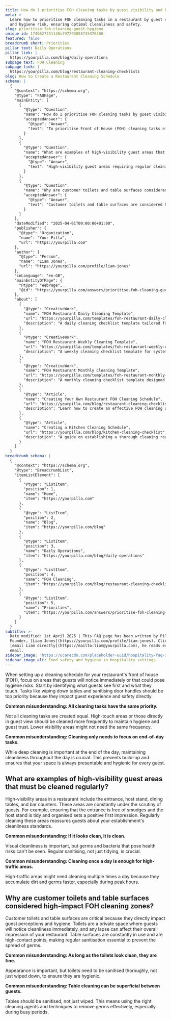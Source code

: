 ```yaml
---
title: How do I prioritise FOH cleaning tasks by guest visibility and hygiene risk?
meta: >
  Learn how to prioritise FOH cleaning tasks in a restaurant by guest visibility
  and hygiene risk, ensuring optimal cleanliness and safety.
slug: prioritise-foh-cleaning-guest-hygiene
unique id: 1746627231148x797293858735376400
featured: false
breadcrumb short: Priorities
pillar text: Daily Operations
pillar link: |
  https://yourpilla.com/blog/daily-operations
subpage text: FOH Cleaning
subpage link: |
  https://yourpilla.com/blog/restaurant-cleaning-checklists
blog: How to Create a Restaurant Cleaning Schedule
schema: |
  {
    "@context": "https://schema.org",
    "@type": "FAQPage",
    "mainEntity": [
      {
        "@type": "Question",
        "name": "How do I prioritise FOH cleaning tasks by guest visibility and hygiene risk?",
        "acceptedAnswer": {
          "@type": "Answer",
          "text": "To prioritise Front of House (FOH) cleaning tasks effectively, begin by identifying areas most visible to guests or those that could pose hygiene risks. Focus on high-contact points like tables and door handles, ensuring they are sanitised regularly. Throughout the day, maintain cleanliness, not just during end-of-day tasks, to ensure the space is always presentable and safe."
        }
      },
      {
        "@type": "Question",
        "name": "What are examples of high-visibility guest areas that must be cleaned regularly?",
        "acceptedAnswer": {
          "@type": "Answer",
          "text": "High-visibility guest areas requiring regular cleaning in a restaurant include the entrance, host stand, dining tables, and bar counters. These areas, constantly observed by guests, need to be kept meticulously clean and organised to create a positive impression and maintain high hygiene standards."
        }
      },
      {
        "@type": "Question",
        "name": "Why are customer toilets and table surfaces considered high-impact FOH cleaning zones?",
        "acceptedAnswer": {
          "@type": "Answer",
          "text": "Customer toilets and table surfaces are considered high-impact FOH cleaning zones due to their direct effect on guest perceptions and hygiene. Regular sanitisation of these areas is essential. Toilets should be thoroughly sanitised, and table surfaces require effective cleaning techniques to remove germs, especially during peak times."
        }
      }
    ],
    "dateModified": "2025-04-01T09:00:00+01:00",
    "publisher": {
      "@type": "Organization",
      "name": "Your Pilla",
      "url": "https://yourpilla.com"
    },
    "author": {
      "@type": "Person",
      "name": "Liam Jones",
      "url": "https://yourpilla.com/profile/liam-jones"
    },
    "inLanguage": "en-GB",
    "mainEntityOfPage": {
      "@type": "WebPage",
      "@id": "https://yourpilla.com/answers/prioritise-foh-cleaning-guest-hygiene"
    },
    "about": [
      {
        "@type": "CreativeWork",
        "name": "FOH Restaurant Daily Cleaning Template",
        "url": "https://yourpilla.com/templates/foh-restaurant-daily-cleaning",
        "description": "A daily cleaning checklist template tailored for maintaining restaurant front of house cleanliness."
      },
      {
        "@type": "CreativeWork",
        "name": "FOH Restaurant Weekly Cleaning Template",
        "url": "https://yourpilla.com/templates/foh-restaurant-weekly-cleaning",
        "description": "A weekly cleaning checklist template for systematic cleaning of the restaurant front of house."
      },
      {
        "@type": "CreativeWork",
        "name": "FOH Restaurant Monthly Cleaning Template",
        "url": "https://yourpilla.com/templates/foh-restaurant-monthly-cleaning",
        "description": "A monthly cleaning checklist template designed for comprehensive cleaning maintenance for the restaurant front of house."
      },
      {
        "@type": "Article",
        "name": "Creating Your Own Restaurant FOH Cleaning Schedule",
        "url": "https://yourpilla.com/blog/restaurant-cleaning-checklists",
        "description": "Learn how to create an effective FOH cleaning schedule to enhance your restaurant's cleanliness and guest satisfaction."
      },
      {
        "@type": "Article",
        "name": "Creating a Kitchen Cleaning Schedule",
        "url": "https://yourpilla.com/blog/kitchen-cleaning-checklist",
        "description": "A guide on establishing a thorough cleaning routine for restaurant kitchens to ensure food safety and workplace hygiene."
      }
    ]
  }
breadcrumb_schema: |
  {
    "@context": "https://schema.org",
    "@type": "BreadcrumbList",
    "itemListElement": [
      {
        "@type": "ListItem",
        "position": 1,
        "name": "Home",
        "item": "https://yourpilla.com"
      },
      {
        "@type": "ListItem",
        "position": 2,
        "name": "Blog",
        "item": "https://yourpilla.com/blog"
      },
      {
        "@type": "ListItem",
        "position": 3,
        "name": "Daily Operations",
        "item": "https://yourpilla.com/blog/daily-operations"
      },
      {
        "@type": "ListItem",
        "position": 4,
        "name": "FOH Cleaning",
        "item": "https://yourpilla.com/blog/restaurant-cleaning-checklists"
      },
      {
        "@type": "ListItem",
        "position": 5,
        "name": "Priorities",
        "item": "https://yourpilla.com/answers/prioritise-foh-cleaning-guest-hygiene"
      }
    ]
  }
subtitle: >-
  Date modified: 1st April 2025 | This FAQ page has been written by Pilla
  Founder, [Liam Jones](https://yourpilla.com/profile/liam-jones). Click to
  [email Liam directly](https://mailto:liam@yourpilla.com), he reads every
  email.
sidebar_image: 'https://ucarecdn.com/placeholder-uuid/hospitality-faq-image.jpg'
sidebar_image_alt: Food safety and hygiene in hospitality settings
---
```

When setting up a cleaning schedule for your restaurant's front of house (FOH), focus on areas that guests will notice immediately or that could pose hygiene risks. Start by identifying what guests see first and what they touch. Tasks like wiping down tables and sanitising door handles should be top priority because they impact guest experience and safety directly.

**Common misunderstanding: All cleaning tasks have the same priority.**

Not all cleaning tasks are created equal. High-touch areas or those directly in guest view should be cleaned more frequently to maintain hygiene and guest trust. Lower visibility areas might not need the same frequency.

**Common misunderstanding: Cleaning only needs to focus on end-of-day tasks.**

While deep cleaning is important at the end of the day, maintaining cleanliness throughout the day is crucial. This prevents build-up and ensures that your space is always presentable and hygienic for every guest.

## What are examples of high-visibility guest areas that must be cleaned regularly?

High-visibility areas in a restaurant include the entrance, host stand, dining tables, and bar counters. These areas are constantly under the scrutiny of guests. For example, ensuring that the entrance is free of smudges and the host stand is tidy and organised sets a positive first impression. Regularly cleaning these areas reassures guests about your establishment's cleanliness standards.

**Common misunderstanding: If it looks clean, it is clean.**

Visual cleanliness is important, but germs and bacteria that pose health risks can't be seen. Regular sanitising, not just tidying, is crucial.

**Common misunderstanding: Cleaning once a day is enough for high-traffic areas.**

High-traffic areas might need cleaning multiple times a day because they accumulate dirt and germs faster, especially during peak hours.

## Why are customer toilets and table surfaces considered high-impact FOH cleaning zones?

Customer toilets and table surfaces are critical because they directly impact guest perceptions and hygiene. Toilets are a private space where guests will notice cleanliness immediately, and any lapse can affect their overall impression of your restaurant. Table surfaces are constantly in use and are high-contact points, making regular sanitisation essential to prevent the spread of germs.

**Common misunderstanding: As long as the toilets look clean, they are fine.**

Appearance is important, but toilets need to be sanitised thoroughly, not just wiped down, to ensure they are hygienic.

**Common misunderstanding: Table cleaning can be superficial between guests.**

Tables should be sanitised, not just wiped. This means using the right cleaning agents and techniques to remove germs effectively, especially during busy periods.
